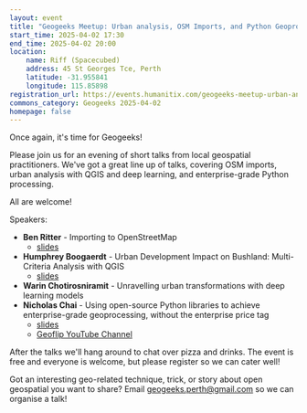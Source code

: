 ```yaml
---
layout: event
title: "Geogeeks Meetup: Urban analysis, OSM Imports, and Python Geoprocessing"
start_time: 2025-04-02 17:30
end_time: 2025-04-02 20:00
location:
    name: Riff (Spacecubed)
    address: 45 St Georges Tce, Perth
    latitude: -31.955841
    longitude: 115.85898
registration_url: https://events.humanitix.com/geogeeks-meetup-urban-analysis-osm-imports-and-python-geoprocessing
commons_category: Geogeeks 2025-04-02
homepage: false
---
```


Once again, it's time for Geogeeks!

Please join us for an evening of short talks from local geospatial practitioners. We've got a great line up of talks, covering OSM imports, urban analysis with QGIS and deep learning, and enterprise-grade Python processing.

All are welcome!

Speakers:

- **Ben Ritter** - Importing to OpenStreetMap
    - <a href="https://maps.budgieinwa.au/presentation.html" target=_blank>slides</a>
- **Humphrey Boogaerdt** - Urban Development Impact on Bushland: Multi-Criteria Analysis with QGIS
    - <a href="0402_speaker_night/Impact-Zones-Urban-Development-on-Bushland_H-Boogaerdt_2025_pptx.pdf" target=_blank>slides</a>
- **Warin Chotirosniramit** - Unravelling urban transformations with deep learning models
- **Nicholas Chai** - Using open-source Python libraries to achieve enterprise-grade geoprocessing, without the enterprise price tag
    - <a href="0402_speaker_night/GeoGeeks-PythonPowered-Geoprocessing.pptx" target=_blank>slides</a>
    - <a href="https://youtube.com/@geoflip" target=_blank>Geoflip YouTube Channel</a>

After the talks we'll hang around to chat over pizza and drinks. The event is free and everyone is welcome, but please register so we can cater well!

Got an interesting geo-related technique, trick, or story about open geospatial you want to share? Email [geogeeks.perth@gmail.com](mailto:geogeeks.perth@gmail.com) so we can organise a talk!
